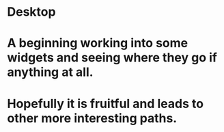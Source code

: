 # Desktop
#
# A beginning working into some widgets and seeing where they go if anything at all.
# Hopefully it is fruitful and leads to other more interesting paths.
